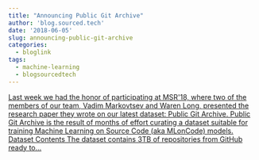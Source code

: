 ```yaml
---
title: "Announcing Public Git Archive"
author: 'blog.sourced.tech'
date: '2018-06-05'
slug: announcing-public-git-archive
categories:
  - bloglink
tags:
  - machine-learning
  - blogsourcedtech
---
```


[Last week we had the honor of participating at MSR'18, where two of the members of our team, Vadim Markovtsev and Waren Long, presented the research paper they wrote on our latest dataset: Public Git Archive. Public Git Archive is the result of months of effort curating a dataset suitable for training Machine Learning on Source Code (aka MLonCode) models. Dataset Contents The dataset contains 3TB of repositories from GitHub ready to...<click to read more>](https://blog.sourced.tech//blog.sourced.tech/post/announcing-pga/)

